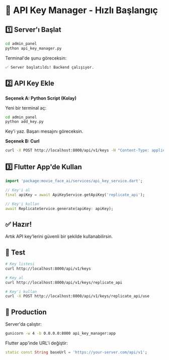 # 🚀 API Key Manager - Hızlı Başlangıç

## 1️⃣ Server'ı Başlat

```bash
cd admin_panel
python api_key_manager.py
```

Terminal'de şunu göreceksin:
```
✅ Server başlatıldı! Backend çalışıyor.
```

## 2️⃣ API Key Ekle

**Seçenek A: Python Script (Kolay)**

Yeni bir terminal aç:
```bash
cd admin_panel
python add_key.py
```

Key'i yaz. Başarı mesajını göreceksin.

**Seçenek B: Curl**

```bash
curl -X POST http://localhost:8000/api/v1/keys -H "Content-Type: application/json" -d "{\"name\":\"replicate_api\",\"key\":\"r8_KEY_BURAYA\",\"platform\":\"Replicate\"}"
```

## 3️⃣ Flutter App'de Kullan

```dart
import 'package:movie_face_ai/services/api_key_service.dart';

// Key'i al
final apiKey = await ApiKeyService.getApiKey('replicate_api');

// Key'i kullan
await ReplicateService.generate(apiKey: apiKey);
```

## ✅ Hazır!

Artık API key'lerini güvenli bir şekilde kullanabilirsin.

## 🧪 Test

```bash
# Key listesi
curl http://localhost:8000/api/v1/keys

# Key al
curl http://localhost:8000/api/v1/keys/replicate_api

# Key'i kullan
curl -X POST http://localhost:8000/api/v1/keys/replicate_api/use
```

## 📱 Production

Server'da çalıştır:
```bash
gunicorn -w 4 -b 0.0.0.0:8000 api_key_manager:app
```

Flutter app'inde URL'i değiştir:
```dart
static const String baseUrl = 'https://your-server.com/api/v1';
```

